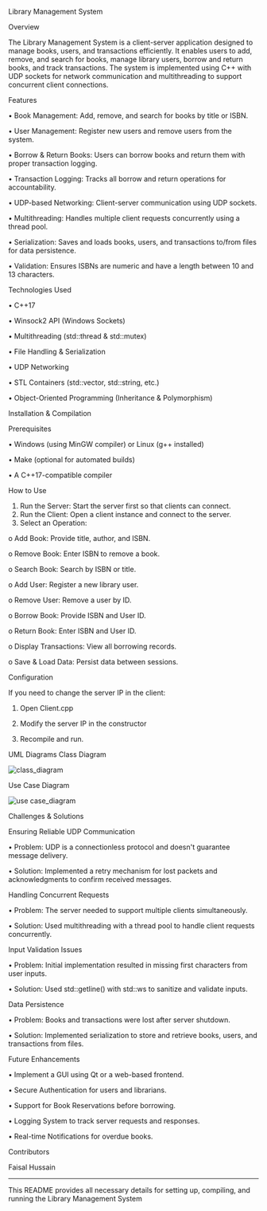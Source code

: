 Library Management System

Overview

The Library Management System is a client-server application designed to manage books, users, and transactions efficiently. It enables users to add, remove, and search for books, manage library users, borrow and return books, and track transactions. The system is implemented using C++ with UDP sockets for network communication and multithreading to support concurrent client connections.

Features

•	Book Management: Add, remove, and search for books by title or ISBN.

•	User Management: Register new users and remove users from the system.

•	Borrow & Return Books: Users can borrow books and return them with proper transaction logging.

•	Transaction Logging: Tracks all borrow and return operations for accountability.

•	UDP-based Networking: Client-server communication using UDP sockets.

•	Multithreading: Handles multiple client requests concurrently using a thread pool.

•	Serialization: Saves and loads books, users, and transactions to/from files for data persistence.

•	Validation: Ensures ISBNs are numeric and have a length between 10 and 13 characters.

Technologies Used

•	C++17

•	Winsock2 API (Windows Sockets)

•	Multithreading (std::thread & std::mutex)

•	File Handling & Serialization

•	UDP Networking

•	STL Containers (std::vector, std::string, etc.)

•	Object-Oriented Programming (Inheritance & Polymorphism)


Installation & Compilation

Prerequisites

•	Windows (using MinGW compiler) or Linux (g++ installed)

•	Make (optional for automated builds)

•	A C++17-compatible compiler

How to Use
1.	Run the Server: Start the server first so that clients can connect.
2.	Run the Client: Open a client instance and connect to the server.
3.	Select an Operation:

o	Add Book: Provide title, author, and ISBN.

o	Remove Book: Enter ISBN to remove a book.

o	Search Book: Search by ISBN or title.

o	Add User: Register a new library user.

o	Remove User: Remove a user by ID.

o	Borrow Book: Provide ISBN and User ID.

o	Return Book: Enter ISBN and User ID.

o	Display Transactions: View all borrowing records.

o	Save & Load Data: Persist data between sessions.

Configuration

If you need to change the server IP in the client:

1.	Open Client.cpp
   
3.	Modify the server IP in the constructor
   
5.	Recompile and run.

UML Diagrams
Class Diagram

![class_diagram](https://github.com/user-attachments/assets/85406615-01ac-4213-94a9-3477fe0c8e87)

Use Case Diagram

![use case_diagram](https://github.com/user-attachments/assets/76792241-a88d-4e7e-9429-034c8ae2b016)

Challenges & Solutions

Ensuring Reliable UDP Communication
   
•	Problem: UDP is a connectionless protocol and doesn't guarantee message delivery.

•	Solution: Implemented a retry mechanism for lost packets and acknowledgments to confirm received messages.

Handling Concurrent Requests
   
•	Problem: The server needed to support multiple clients simultaneously.

•	Solution: Used multithreading with a thread pool to handle client requests concurrently.

Input Validation Issues

•	Problem: Initial implementation resulted in missing first characters from user inputs.

•	Solution: Used std::getline() with std::ws to sanitize and validate inputs.

Data Persistence
   
•	Problem: Books and transactions were lost after server shutdown.

•	Solution: Implemented serialization to store and retrieve books, users, and transactions from files.

Future Enhancements

•	Implement a GUI using Qt or a web-based frontend.

•	Secure Authentication for users and librarians.

•	Support for Book Reservations before borrowing.

•	Logging System to track server requests and responses.

•	Real-time Notifications for overdue books.

Contributors

Faisal Hussain

________________________________________
This README provides all necessary details for setting up, compiling, and running the Library Management System

